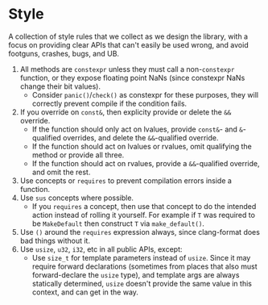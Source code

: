 # Style

A collection of style rules that we collect as we design the library, with a
focus on providing clear APIs that can't easily be used wrong, and avoid
footguns, crashes, bugs, and UB.

1. All methods are `constexpr` unless they must call a non-`constexpr` function,
   or they expose floating point NaNs (since constexpr NaNs change their bit
   values).
    * Consider `panic()`/`check()` as constexpr for these purposes, they will
      correctly prevent compile if the condition fails.
1. If you override on `const&`, then explicity provide or delete the `&&`
   override.
    * If the function should only act on lvalues, provide `const&`- and
      `&`-qualified overrides, and delete the `&&`-qualified override.
    * If the function should act on lvalues or rvalues, omit qualifying the
      method or provide all three.
    * If the function should act on rvalues, provide a `&&`-qualified override,
      and omit the rest.
1. Use concepts or `requires` to prevent compilation errors inside a function.
1. Use `sus` concepts where possible.
    * If you `requires` a concept, then use that concept to do the intended
   action instead of rolling it yourself. For example if `T` was required to be
   `MakeDefault` then construct `T` via `make_default()`.
1. Use `()` around the `requires` expression always, since clang-format does bad
   things without it.
1. Use `usize`, `u32`, `i32`, etc in all public APIs, except:
    * Use `size_t` for template parameters instead of `usize`. Since it may
      require forward declarations (sometimes from places that also must
      forward-declare the `usize` type), and template args are always statically
      determined, `usize` doesn't provide the same value in this context, and
      can get in the way.
